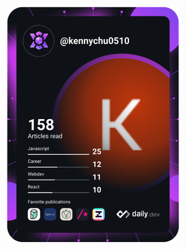 <a href="https://app.daily.dev/DailyDevTips"><img src="https://github.com/kennychu0510/kennychu0510/blob/master/devcard.svg" width="400" alt="Kenny Chu's Dev Card"/></a>
